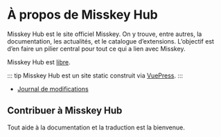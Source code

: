 # À propos de Misskey Hub
Misskey Hub est le site officiel Misskey. On y trouve, entre autres, la documentation, les actualités, et le catalogue d’extensions.
L’objectif est d’en faire un pilier central pour tout ce qui a lien avec  Misskey.

Misskey Hub est [libre](https://github.com/misskey-dev/misskey-hub).

::: tip
Misskey Hub est un site static construit via [VuePress](https://github.com/vuepress/vuepress-next).
:::

- [Journal de modifications](../updates.md)

## Contribuer à Misskey Hub
Tout aide à la documentation et la traduction est la bienvenue.
